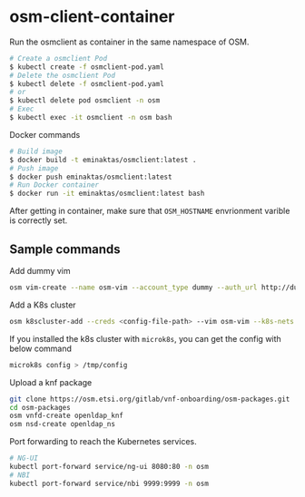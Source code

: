 # osm-client-container

Run the osmclient as container in the same namespace of OSM.

```bash
# Create a osmclient Pod 
$ kubectl create -f osmclient-pod.yaml
# Delete the osmclient Pod
$ kubectl delete -f osmclient-pod.yaml
# or
$ kubectl delete pod osmclient -n osm 
# Exec
$ kubectl exec -it osmclient -n osm bash
```

Docker commands

```bash
# Build image
$ docker build -t eminaktas/osmclient:latest .
# Push image
$ docker push eminaktas/osmclient:latest
# Run Docker container
$ docker run -it eminaktas/osmclient:latest bash
```

After getting in container, make sure that `OSM_HOSTNAME` envrionment varible is correctly set.

## Sample commands

Add dummy vim

```bash
osm vim-create --name osm-vim --account_type dummy --auth_url http://dummy --user osm --password osm --tenant osm --description "dummy" --config '{management_network_name: mgmt}'
```

Add a K8s cluster

```bash
osm k8scluster-add --creds <config-file-path> --vim osm-vim --k8s-nets '{"net1": null}' --version '1.20' --description "OSM Internal Cluster" local-osm-k8s
```

If you installed the k8s cluster with `microk8s`, you can get the config with below command

```bash
microk8s config > /tmp/config
```

Upload a knf package

```bash
git clone https://osm.etsi.org/gitlab/vnf-onboarding/osm-packages.git
cd osm-packages
osm vnfd-create openldap_knf
osm nsd-create openldap_ns
```

Port forwarding to reach the Kubernetes services.

```bash
# NG-UI
kubectl port-forward service/ng-ui 8080:80 -n osm
# NBI
kubectl port-forward service/nbi 9999:9999 -n osm
```
